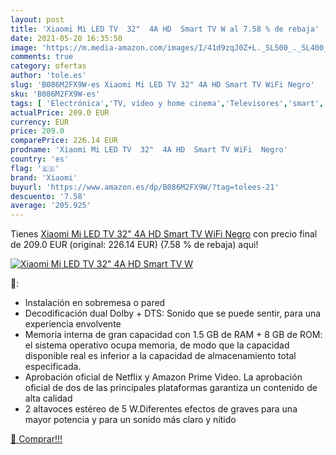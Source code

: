 ```yaml
---
layout: post
title: 'Xiaomi Mi LED TV  32"  4A HD  Smart TV W al 7.58 % de rebaja'
date: 2021-05-20 16:35:50
image: 'https://m.media-amazon.com/images/I/41d9zqJ0Z+L._SL500_._SL400_.jpg'
comments: true
category: ofertas
author: 'tole.es'
slug: 'B086M2FX9W-es Xiaomi Mi LED TV 32" 4A HD Smart TV WiFi Negro'
sku: 'B086M2FX9W-es'
tags: [ 'Electrónica','TV, vídeo y home cinema','Televisores','smart','tv','xiaomi', ]
actualPrice: 209.0 EUR
currency: EUR
price: 209.0
comparePrice: 226.14 EUR
prodname: 'Xiaomi Mi LED TV  32"  4A HD  Smart TV WiFi  Negro'
country: 'es'
flag: '🇪🇸'
brand: 'Xiaomi'
buyurl: 'https://www.amazon.es/dp/B086M2FX9W/?tag=tolees-21'
descuento: '7.58'
average: '205.925'
---
```


Tienes [Xiaomi Mi LED TV  32"  4A HD  Smart TV WiFi  Negro](https://www.amazon.es/dp/B086M2FX9W/?tag=tolees-21) con precio final de  209.0 EUR (original: 226.14 EUR) (7.58 %  de rebaja) aqui!

[![Xiaomi Mi LED TV  32"  4A HD  Smart TV W](https://m.media-amazon.com/images/I/41d9zqJ0Z+L._SL500_._SL400_.jpg)](https://www.amazon.es/dp/B086M2FX9W/?tag=tolees-21)

🔎:

- Instalación en sobremesa o pared
- Decodificación dual Dolby + DTS: Sonido que se puede sentir, para una experiencia envolvente
- Memoria interna de gran capacidad con 1.5 GB de RAM + 8 GB de ROM: el sistema operativo ocupa memoria, de modo que la capacidad disponible real es inferior a la capacidad de almacenamiento total especificada.
- Aprobación oficial de Netflix y Amazon Prime Video. La aprobación oficial de dos de las principales plataformas garantiza un contenido de alta calidad
- 2 altavoces estéreo de 5 W.Diferentes efectos de graves para una mayor potencia y para un sonido más claro y nítido

[🛒 Comprar!!!](https://www.amazon.es/dp/B086M2FX9W/?tag=tolees-21)
